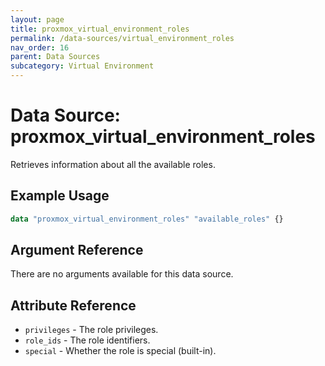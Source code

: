 ```yaml
---
layout: page
title: proxmox_virtual_environment_roles
permalink: /data-sources/virtual_environment_roles
nav_order: 16
parent: Data Sources
subcategory: Virtual Environment
---
```


# Data Source: proxmox_virtual_environment_roles

Retrieves information about all the available roles.

## Example Usage

```terraform
data "proxmox_virtual_environment_roles" "available_roles" {}
```

## Argument Reference

There are no arguments available for this data source.

## Attribute Reference

- `privileges` - The role privileges.
- `role_ids` - The role identifiers.
- `special` - Whether the role is special (built-in).
